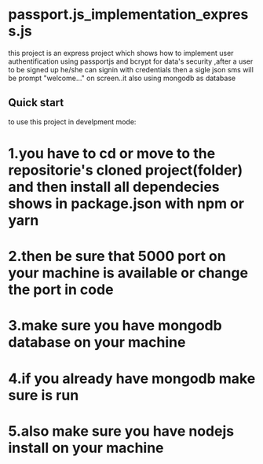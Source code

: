 # passport.js_implementation_express.js
this project is an express project which shows how to implement user authentification using
passportjs and bcrypt for data's security ,after a user to be signed up he/she can signin with 
credentials  then a sigle json sms will be prompt "welcome..." on screen..it also using mongodb as database 
## Quick start 
to use this project in develpment mode:
# 1.you have to cd or move to the repositorie's cloned project(folder) and then install all dependecies shows in package.json with npm or yarn 
# 2.then be sure that 5000 port on your machine is available or change the port in code 
# 3.make sure you have mongodb database on your machine 
# 4.if you already have mongodb make sure is run 
# 5.also make sure you have nodejs install on your machine
